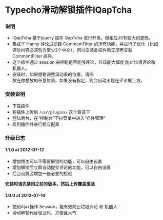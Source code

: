 Typecho滑动解锁插件IQapTcha
========

### 说明
- IQapTcha 基于jquery 插件 QapTcha 进行开发，但相应JS有较大的更改。
- 集成了 Hanny 评论过滤器 CommentFilter 的所有功能，并进行了优化（比如评论内容必须包含至少2个中文），所以安装此插件后无须再安装 CommentFilter 插件。
- 这个插件通过 session 来控制是否能够评论，应该能大幅度 防止垃圾评论和机器人。
- 安装时，如果想要调整滚动条的位置，请把<div id="QapTcha"></div> 放在你想放的任意位置。如果没有指定，则会自动出现在评论框上方。

### 安装说明
- 下载插件
- 将插件上传到 `/usr/plugins/` 这个目录下
- 登陆后台，在“控制台”下拉菜单中进入“插件管理”
- 启用插件并进行相应配置

### 升级日志
#### 1.1.0 at 2012-07-12
- 增加博主可以不需要解锁的功能，可以自由设置
- 增加解锁后立即自动提交评论的功能，可以自由设置
- 后台设置区增加一些必要的检验

**安装时请先禁用之前的版本，然后上传覆盖激活**

#### 1.0.0 at 2012-07-10
- 使用Ajax操作 Session，能有效防止垃圾评论 和 机器人
- 滑动解锁代替验证码，方便且大气
